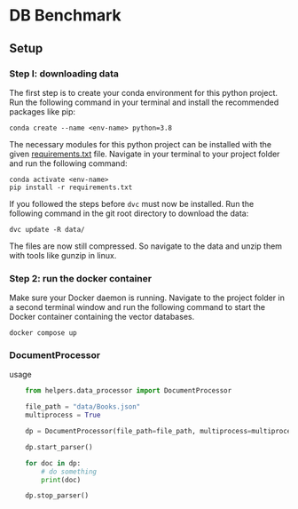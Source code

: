 # DB Benchmark

## Setup

### Step I: downloading data

The first step is to create your conda environment for this python project. Run the following command in your terminal and install the recommended packages like pip:
```shell
conda create --name <env-name> python=3.8
```

The necessary modules for this python project can be installed with the given [requirements.txt](requirements.txt) file. Navigate in your terminal to your project folder and run the following command:
```shell
conda activate <env-name>
pip install -r requirements.txt
```

If you followed the steps before `dvc` must now be installed. Run the following command in the git root directory to download the data:
```shell
dvc update -R data/
```
The files are now still compressed. So navigate to the data and unzip them with tools like gunzip in linux.

### Step 2: run the docker container

Make sure your Docker daemon is running. Navigate to the project folder in a second terminal window and run the following command to start the Docker container containing the vector databases.
```shell
docker compose up
```

### DocumentProcessor

usage

```python
    from helpers.data_processor import DocumentProcessor

    file_path = "data/Books.json"
    multiprocess = True

    dp = DocumentProcessor(file_path=file_path, multiprocess=multiprocess)

    dp.start_parser()

    for doc in dp:
        # do something
        print(doc)

    dp.stop_parser()
```

